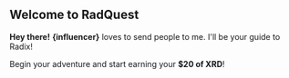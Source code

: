 ## Welcome to RadQuest

**Hey there!** **{influencer}** loves to send people to me. I'll be your guide to Radix! 

Begin your adventure and start earning your **$20 of XRD**!
